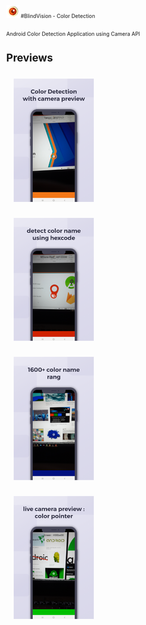 <img src="https://github.com/Vpn97/ColorDetection/blob/master/app/src/main/res/mipmap-xxxhdpi/ic_launcher.png" width="35">
#BlindVision - Color Detection

<br>Android Color Detection Application using Camera API

# Previews
<img src="https://github.com/Vpn97/ColorDetection/blob/master/screenshort/1.png" width="215"  style="padding: 20px"><img src="https://github.com/Vpn97/ColorDetection/blob/master/screenshort/2.png" width="215"  style="padding: 20px"><br/>
<img src="https://github.com/Vpn97/ColorDetection/blob/master/screenshort/3.png" width="215"  style="padding: 20px"><img src="https://github.com/Vpn97/ColorDetection/blob/master/screenshort/4.png" width="215"  style="padding: 20px"> 
